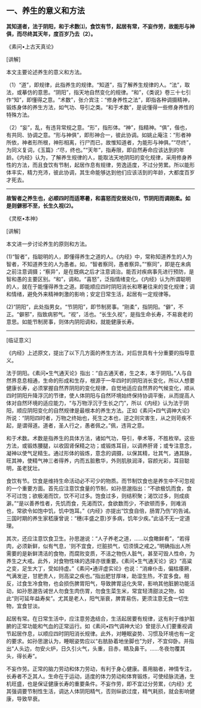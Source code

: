 ## 一、养生的意义和方法

**其知道者，法于阴阳，和于术数⑴，食饮有节，起居有常，不妄作劳，故能形与神俱，而尽终其天年，度百岁乃去（2）。**

《素问•上古天真论》

[讲解]

本文主要论述养生的意义和方法。

（1）“道”，即规律，此指养生的规律。“知道”，指了解养生规律的人。“法”，取法，或摹仿的意思。“阴阳”，指天地自然变化的规律。“和”，《类说》卷三十七引作“知”，即懂得之意。“术数”，张介宾注：“修身养性之法”，即指各种调摄精神，锻炼身体的养生方法，如气功、导引之类。“和于术数”，是说懂得一些修身养性的特殊方法。

（2）“妄”，乱，有违背常规之意。“形”，指形体。“神”，指精神。“俱”，偕也，有共同、协调之意。“形与神俱”，即形神合一，彼此协调。如姚止庵注：“形者神所依，神者形所根，神形相离，行尸而已，故惟知道者，为能形与神俱。”“尽终”，为同义复词，《玉篇》:“尽，终也。”“天年”，指寿限，即自然寿命应该达到的年龄。《内经》认为，了解养生规律的人，能取法天地阴阳的变化规律，采用修身养性的方法，而且食饮有节制，起居作息有规律，劳逸适度，不过分劳累。所以能形体丰实，精力充沛，彼此协调，其生命能够达到他们应该活到的年龄，大都度百岁才死去。

* * *

**故智者之养生也，必顺四时而适寒暑，和喜怒而安居处(1)，节阴阳而调刚柔。如是则僻邪不至，长生久视(2)。**

《灵枢•本神》

[讲解]

本文进一步讨论养生的原则和方法。

(1)“智者”，指聪明的人，即懂得养生之道的人。《内经》中，常称知道养生的人为智者，不知道养生的人为愚者。如，“智者察同，愚者察异。”“察同”，即是在未病之前注意调摄；“察异”，是在既病之后才注意调治。能否对疾病事先进行预防，是智和愚的主要区别。“和”，调和。“喜怒”，泛指情绪变化。《内经》认为所谓聪明的人，就在于能懂得养生之道。即能顺应四时阴阳消长和寒暑往来的变化规律；调和情绪，避免外来精神刺激的影响；安定日常生活，起居有一定规律等。

(2)“阴阳”，此处指男女。“节阴阳”，即节制房事。“刚柔”，指阴阳。“僻”，不正。“僻邪”，指致病邪气。“视”，活也。“长生久视”，是指生命长寿，不易衰老的意思。如能节制房事，则体内阴阳调和，就能健康长寿。

* * *

[临证意义]

《内经》上述原文，提出了以下几方面的养生方法，对后世具有十分重要的指导意义。

法于阴阳。《素问•生气通天论》指出：“自古通天者，生之本，本于阴阳。”人与自然界息息相通，生命的形成和生存，根源于一年四时的阴阳消长变化，所以人想要健康长寿，必须掌握自然界阴阳的变化规律，自觉地适应自然界的气候变化，顺从四时阴阳升降浮沉的节律，使人体阴阳与自然环境始终保持协调平衡，从而提高人体对自然环境的适应能力，“与万物浮沉于生长之门”，所以《内经》认为法于阴阳，顺应阴阳变化的自然规律是最根本的养生方法。正如《素问•四气调神大论》所说：“阴阳四时者，万物之终始也，死生之本也，逆之则灾害生，从之则苛疾不起，是谓得道。道者，圣人行之，愚者佩之。”佩，违背之意。

和于术数。术数是指养生的具体方法，诸如气功，导引，拳术等，不胜枚举。这些方法，或锻炼腰腿，以收固肾保精之功；或锻炼耳目，以调养肝肾；或专注意念，凝神以使气足精生。通过形体的锻炼，意念的调摄，以保其精，壮其气，通其脉，旺其神，使精气神三者得养，内而五脏敷华，外则肌肤润泽，容颜光彩，耳目聪明，虽老犹壮。

食饮有节。饮食是维持生命活动必不可少的物质。而节制饮食也是养生中不可忽视的一个重要方面。首先应注意饮食量的节制，如孙思邈指出：“不欲极饥而食，食不可过饱；欲极渴而饮，饮不可过多。饱食过多，则结积聚；渴饮过多，则成痰澼。”“是以善养性者，先饥而食，先渴而饮，食欲数而少，不欲顿而多，则难消也，常欲令如饱中饥，饥中饱耳。”《内经》亦提出“饮食自倍，肠胃乃伤”的告诫。三国时期的养生家嵇康曾说：“穗(丰盛之意)岁多病，饥年少疾。”此话不无一定道理。

其次，还应注意饮食卫生。孙思邈说：“人子养老之道，……以食瞰鲜肴”，“若得肉，必须新鲜，似有气息，'则不宜食，烂脏损气，切须慎之戒之。”明确指出人所需要的是新鲜清洁的食物，而腐败变质，不洁之物伤人脏气，甚至可毁人性命，为养生之大戒。此外，对食物性味的选择亦很重要。《素问•生气通天论》说》“高粱之变，足生大丁，受如持虚。”《素问•通评虚实论》也说：“消瘅仆击，偏枯痿厥，气满发逆，甘肥贵人，则高梁之疾也。”指出肥甘厚味，助湿生热，不宜多食。相反，过食生冷食物，也会损伤脾胃阳气，导致脾胃运化失常，影响其他脏腑功能活动，如孙思邈告诫世人勿食生肉伤胃，勿食生菜生米，常宜轻清甜淡之物，如此“则可延年益寿矣”。尤其是老人，阳气渐衰，脾胃易伤，更须注意无食一切生物，宜食甘淡。

起居有常。在日常生活中，应注意劳逸结合，生活起居要有规律，这有利于维护脏腑的正常功能和气血的正常运行。如《素问•四气调神大论》曾提示人们要重视调节起居作息，以顺应四时阴阳消长规律。此外，对睡眠姿势、习惯及环境也有一定的要求。如孙思邈认为，睡眠姿势应以“右胠胁着地坐脚也”为好，不宜仰卧。并指出“人头边，勿安火炉，日久引火气，头重，目赤，睛及鼻干。……冬夜勿覆其头，得长寿”。

不妄作劳。正常的脑力劳动和体力劳动，有利于身心健康。善用脑者，神情专注，长寿者不乏其人。生命在于运动，适度的体力劳动和体育锻炼，可使经脉流通，生机旺盛，也是保证健康长寿的重要条件。不妄作劳，即不宜过分劳累，《内经》尤其强调要节制性生活，调达人体阴阳精气，否则纵欲过度，精气耗损，就会影响健康，导致早衰。
